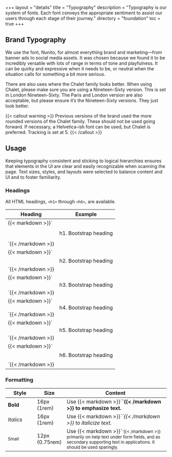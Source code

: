 +++
layout = "details"
title = "Typography"
description = "Typography is our system of fonts. Each font conveys the appropriate sentiment to assist our users through each stage of their journey."
directory = "foundation"
toc = true
+++

## Brand Typography
We use the font, Nunito, for almost everything brand and marketing—from banner ads to social media assets. It was chosen because we found it to be incredibly versatile with lots of range in terms of tone and playfulness. It can be quirky and expressive when it needs to be, or neutral when the situation calls for something a bit more serious.

There are also uses where the Chalet family looks better. When using Chalet, please make sure you are using a Nineteen-Sixty version. This is set in London Nineteen-Sixty. The Paris and London version are also acceptable, but please ensure it’s the Nineteen-Sixty versions. They just look better.

{{< callout warning >}}
Previous versions of the brand used the more rounded versions of the Chalet family. These should not be used going forward. If necessary, a Helvetica-ish font can be used, but Chalet is preferred. Tracking is set at 5.
{{< /callout >}}

## Usage

Keeping typography consistent and sticking to logical hierarchies ensures that elements in the UI are clear and easily recognizable when scanning the page. Text sizes, styles, and layouts were selected to balance content and UI and to foster familiarity.

### Headings
All HTML headings, `<h1>` through `<h6>`, are available.

<table class="table">
  <thead>
    <tr>
      <th>Heading</th>
      <th>Example</th>
    </tr>
  </thead>
  <tbody>
    <tr>
      <td>
        {{< markdown >}}`<h1></h1>`{{< /markdown >}}
      </td>
      <td><span class="h1">h1. Bootstrap heading</span></td>
    </tr>
    <tr>
      <td>
        {{< markdown >}}`<h2></h2>`{{< /markdown >}}
      </td>
      <td><span class="h2">h2. Bootstrap heading</span></td>
    </tr>
    <tr>
      <td>
        {{< markdown >}}`<h3></h3>`{{< /markdown >}}
      </td>
      <td><span class="h3">h3. Bootstrap heading</span></td>
    </tr>
    <tr>
      <td>
        {{< markdown >}}`<h4></h4>`{{< /markdown >}}
      </td>
      <td><span class="h4">h4. Bootstrap heading</span></td>
    </tr>
    <tr>
      <td>
        {{< markdown >}}`<h5></h5>`{{< /markdown >}}
      </td>
      <td><span class="h5">h5. Bootstrap heading</span></td>
    </tr>
    <tr>
      <td>
        {{< markdown >}}`<h6></h6>`{{< /markdown >}}
      </td>
      <td><span class="h6">h6. Bootstrap heading</span></td>
    </tr>
  </tbody>
</table>


### Formatting

<table class="table">
    <thead>
        <tr>
            <th width="18%">Style</th>
            <th width="18%">Size</th>
            <th>Content</th>
        </tr>
    </thead>
    <tbody>
        <tr>
            <td><strong>Bold</strong></td>
            <td>16px (1rem)</td>
            <td>Use {{< markdown >}}`<strong>`{{< /markdown >}} to <strong>emphasize text.</strong></td>
        </tr>
        <tr>
            <td><em>Italics</em></td>
            <td>16px (1rem)</td>
            <td>Use {{< markdown >}}`<em>`{{< /markdown >}} to italicize text.</td>
        </tr>
        <tr>
            <td><small>Small</small></td>
            <td>12px (0.75rem)</td>
            <td>Use {{< markdown >}}`<small>`{{< /markdown >}}  primarily on help text under form fields, and as secondary supporting text in applications. It should be used sparingly.</td>
        </tr>
    </tbody>
</table>
